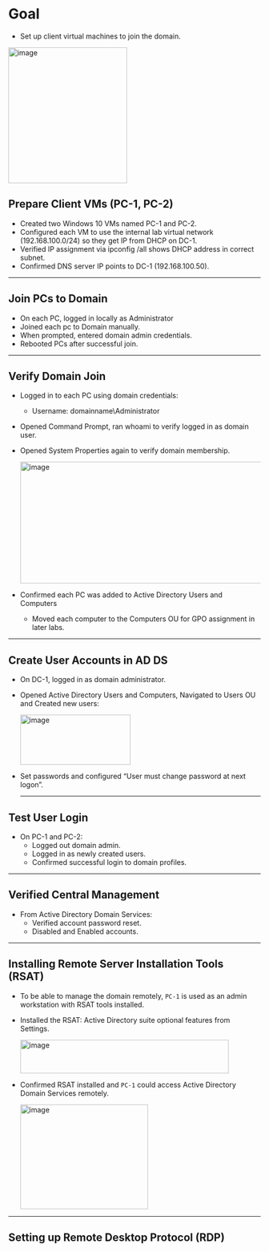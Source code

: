 # Goal
- Set up client virtual machines to join the domain.

<img width="237" height="271" alt="image" src="https://github.com/user-attachments/assets/74448696-cbeb-4358-8e03-cba95c24cda9" />

## Prepare Client VMs (PC-1, PC-2)
- Created two Windows 10 VMs named PC-1 and PC-2.
- Configured each VM to use the internal lab virtual network (192.168.100.0/24) so they get IP from DHCP on DC-1.
- Verified IP assignment via ipconfig /all shows DHCP address in correct subnet.
- Confirmed DNS server IP points to DC-1 (192.168.100.50).

---

## Join PCs to Domain
- On each PC, logged in locally as Administrator
- Joined each pc to Domain manually.
- When prompted, entered domain admin credentials.
- Rebooted PCs after successful join.

---

## Verify Domain Join
- Logged in to each PC using domain credentials:
  - Username: domainname\Administrator
- Opened Command Prompt, ran whoami to verify logged in as domain user.
- Opened System Properties again to verify domain membership.
  
  <img width="592" height="243" alt="image" src="https://github.com/user-attachments/assets/e0d80206-2719-47d3-b140-9f70b6a5afa1" />
  
- Confirmed each PC was added to Active Directory Users and Computers
  -  Moved each computer to the Computers OU for GPO assignment in later labs.

 ---
 
## Create User Accounts in AD DS
- On DC-1, logged in as domain administrator.
- Opened Active Directory Users and Computers, Navigated to Users OU and Created new users:
  
  <img width="220" height="100" alt="image" src="https://github.com/user-attachments/assets/0b9b817b-7dd0-405b-8724-f1c83991f78d" />
  
- Set passwords and configured “User must change password at next logon”.

  ---
  
## Test User Login
- On PC-1 and PC-2:
  - Logged out domain admin.
  - Logged in as newly created users.
  - Confirmed successful login to domain profiles.

 ---
 
## Verified Central Management
- From Active Directory Domain Services:
  - Verified account password reset.
  - Disabled and Enabled accounts.

---

## Installing Remote Server Installation Tools (RSAT)
- To be able to manage the domain remotely, `PC-1` is used as an admin workstation with RSAT tools installed.
- Installed the RSAT: Active Directory suite optional features from Settings.

  <img width="416" height="67" alt="image" src="https://github.com/user-attachments/assets/67f7097b-55b2-4580-9ff0-36c02b727f67" />

- Confirmed RSAT installed and `PC-1` could access Active Directory Domain Services remotely.

  <img width="255" height="209" alt="image" src="https://github.com/user-attachments/assets/28215ea8-9e72-4bac-bb27-5c0f1aff9e51" />

---

## Setting up Remote Desktop Protocol (RDP)



